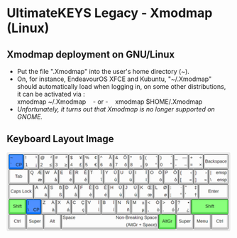 # UltimateKEYS Legacy - Xmodmap (Linux)

## Xmodmap deployment on GNU/Linux

- Put the file ".Xmodmap" into the user's home directory (~).
- On, for instance, EndeavourOS XFCE and Kubuntu, "~/.Xmodmap" should automatically load when logging in, on some other distributions, it can be activated via&nbsp;:  
xmodmap ~/.Xmodmap&nbsp;&nbsp;&nbsp;&nbsp;- or -&nbsp;&nbsp;&nbsp;&nbsp;xmodmap $HOME/.Xmodmap
- *Unfortunately, it turns out that Xmodmap is no longer supported on GNOME.*

## Keyboard Layout Image

![UltimateKEYS Legacy - Keyboard Layout Image](/images/UltimateKEYS%20Legacy%20-%20Keyboard%20Layout%20Image.png)
